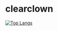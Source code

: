 # clearclown
[![Top Langs](https://github-readme-stats.vercel.app/api/top-langs/?username=clearclown
)](https://github.com/anuraghazra/github-readme-stats)
